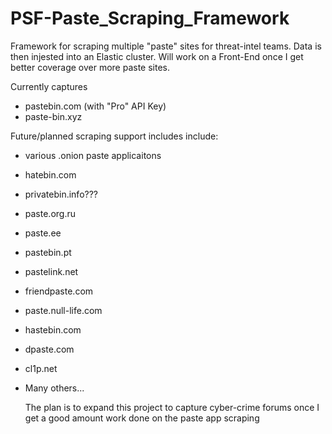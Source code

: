 # PSF-Paste_Scraping_Framework

Framework for scraping multiple "paste" sites for threat-intel teams. Data is then injested into an Elastic cluster. Will work on a Front-End once I get better coverage over more paste sites.

Currently captures
- pastebin.com (with "Pro" API Key)
- paste-bin.xyz

Future/planned scraping support includes include:
- various .onion paste applicaitons
- hatebin.com
- privatebin.info???
- paste.org.ru
- paste.ee
- pastebin.pt
- pastelink.net
- friendpaste.com
- paste.null-life.com
- hastebin.com
- dpaste.com
- cl1p.net
- Many others...

  The plan is to expand this project to capture cyber-crime forums once I get a good amount work done on the paste app scraping
